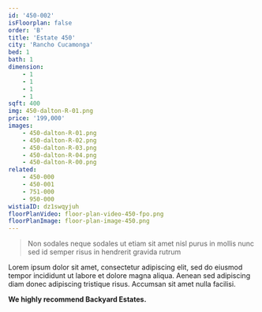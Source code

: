 ```yaml
---
id: '450-002'
isFloorplan: false
order: 'B'
title: 'Estate 450'
city: 'Rancho Cucamonga'
bed: 1
bath: 1
dimension:
    - 1
    - 1
    - 1
    - 1
sqft: 400
img: 450-dalton-R-01.png
price: '199,000'
images:
    - 450-dalton-R-01.png
    - 450-dalton-R-02.png
    - 450-dalton-R-03.png
    - 450-dalton-R-04.png
    - 450-dalton-R-00.png
related:
    - 450-000
    - 450-001
    - 751-000
    - 950-000
wistiaID: dz1swqyjuh
floorPlanVideo: floor-plan-video-450-fpo.png
floorPlanImage: floor-plan-image-450.png
---
```


> Non sodales neque sodales ut etiam sit amet nisl purus in mollis nunc sed id semper risus in hendrerit gravida rutrum

Lorem ipsum dolor sit amet, consectetur adipiscing elit, sed do eiusmod tempor incididunt ut labore et dolore magna aliqua. Aenean sed adipiscing diam donec adipiscing tristique risus. Accumsan sit amet nulla facilisi.

**We highly recommend Backyard Estates.**
